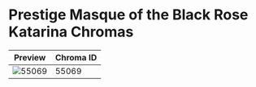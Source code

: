 # Prestige Masque of the Black Rose Katarina Chromas

| Preview | Chroma ID |
|---------|-----------|
| ![55069](https://raw.communitydragon.org/latest/plugins/rcp-be-lol-game-data/global/default/v1/champion-chroma-images/55/55069.png) | 55069 |